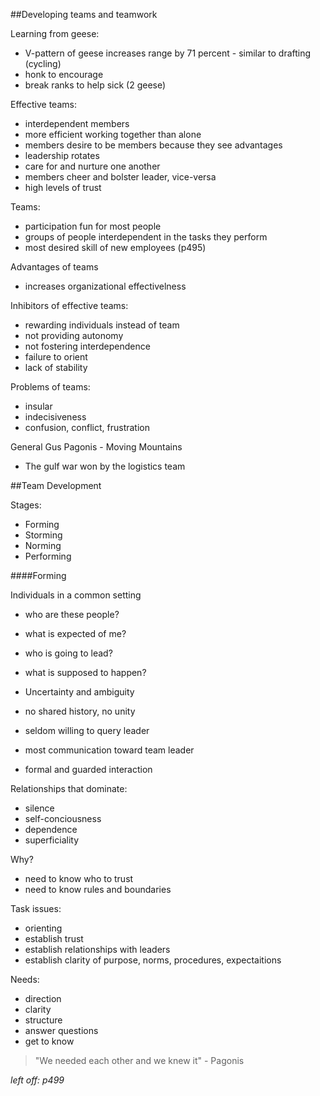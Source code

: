 ##Developing teams and teamwork

Learning from geese:
 - V-pattern of geese increases range by 71 percent - similar to drafting (cycling)
 - honk to encourage
 - break ranks to help sick (2 geese)

Effective teams:
 - interdependent members
 - more efficient working together than alone
 - members desire to be members because they see advantages
 - leadership rotates
 - care for and nurture one another
 - members cheer and bolster leader, vice-versa
 - high levels of trust

Teams:
 - participation fun for most people
 - groups of people interdependent in the tasks they perform
 - most desired skill of new employees (p495)

Advantages of teams
 - increases organizational effectivelness

Inhibitors of effective teams:
 - rewarding individuals instead of team
 - not providing autonomy
 - not fostering interdependence
 - failure to orient
 - lack of stability

Problems of teams:
 - insular
 - indecisiveness
 - confusion, conflict, frustration

General Gus Pagonis - Moving Mountains
 - The gulf war won by the logistics team

##Team Development

Stages:
 - Forming
 - Storming
 - Norming
 - Performing

####Forming

Individuals in a common setting
 - who are these people?
 - what is expected of me?
 - who is going to lead?
 - what is supposed to happen?

 - Uncertainty and ambiguity
 - no shared history, no unity
 - seldom willing to query leader
 - most communication toward team leader
 - formal and guarded interaction

Relationships that dominate:
 - silence
 - self-conciousness
 - dependence
 - superficiality

Why?
 - need to know who to trust
 - need to know rules and boundaries

Task issues:
 - orienting
 - establish trust
 - establish relationships with leaders
 - establish clarity of purpose, norms, procedures, expectaitions

Needs:
 - direction
 - clarity
 - structure
 - answer questions
 - get to know

> "We needed each other and we knew it" - Pagonis

*left off: p499*
